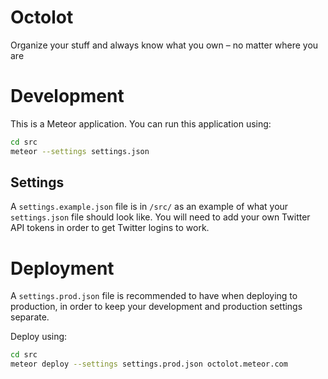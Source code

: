 Octolot
=======

Organize your stuff and always know what you own – no matter where you are

# Development

This is a Meteor application. You can run this application using:

```sh
cd src
meteor --settings settings.json
```

## Settings

A `settings.example.json` file is in `/src/` as an example of what your `settings.json` file should look like. You will need to add your own Twitter API tokens in order to get Twitter logins to work.


# Deployment

A `settings.prod.json` file is recommended to have when deploying to production, in order to keep your development and production settings separate.

Deploy using:

```sh
cd src
meteor deploy --settings settings.prod.json octolot.meteor.com
```